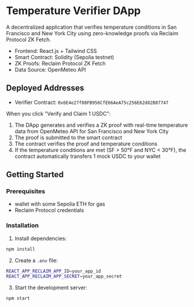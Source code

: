 # Temperature Verifier DApp

A decentralized application that verifies temperature conditions in San Francisco and New York City using zero-knowledge proofs via Reclaim Protocol ZK Fetch.

- Frontend: React.js + Tailwind CSS
- Smart Contract: Solidity (Sepolia testnet)
- ZK Proofs: Reclaim Protocol ZK Fetch
- Data Source: OpenMeteo API


## Deployed Addresses
- Verifier Contract: `0x6E4e27f08FB956CfE66AeA75c256E62d82B87747`

When you click "Verify and Claim 1 USDC":
1. The DApp generates and verifies a ZK proof with real-time temperature data from OpenMeteo API for San Francisco and New York City
2. The proof is submitted to the smart contract
3. The contract verifies the proof and temperature conditions
4. If the temperature conditions are met (SF > 50°F and NYC < 30°F), the contract automatically transfers 1 mock USDC to your wallet







## Getting Started

### Prerequisites
- wallet with some Sepolia ETH for gas
- Reclaim Protocol credentials

### Installation

1. Install dependencies:
```bash
npm install
```

2. Create a `.env` file:
```bash
REACT_APP_RECLAIM_APP_ID=your_app_id
REACT_APP_RECLAIM_APP_SECRET=your_app_secret
```

3. Start the development server:
```bash
npm start
```


